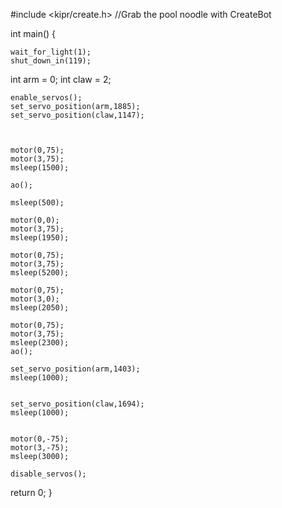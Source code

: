#include <kipr/create.h>
//Grab the pool noodle with CreateBot






int main()
{

    wait_for_light(1);
    shut_down_in(119);
    
    
int arm = 0;
int claw = 2;
    
    enable_servos();
    set_servo_position(arm,1885);
    set_servo_position(claw,1147);
   

    
    motor(0,75);
    motor(3,75);
    msleep(1500);
    
    ao();
    
    msleep(500);
    
    motor(0,0);
    motor(3,75);
    msleep(1950);
    
    motor(0,75);
    motor(3,75);
    msleep(5200);
    
    motor(0,75);
    motor(3,0);
    msleep(2050);
    
    motor(0,75);
    motor(3,75);
    msleep(2300);
    ao();
    
    set_servo_position(arm,1403);
    msleep(1000);
    
    
    set_servo_position(claw,1694);
    msleep(1000);
    
    
    motor(0,-75);
    motor(3,-75);
    msleep(3000);
    
    disable_servos();
    
   return 0;
}
